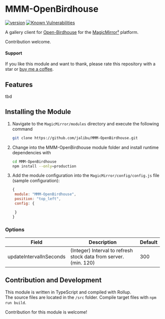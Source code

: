 # MMM-OpenBirdhouse

[![version](https://img.shields.io/github/package-json/v/jalibu/MMM-OpenBirdhouse)](https://github.com/jalibu/MMM-OpenBirdhouse/releases) [![Known Vulnerabilities](https://snyk.io/test/github/jalibu/MMM-OpenBirdhouse/badge.svg?targetFile=package.json)](https://snyk.io/test/github/jalibu/MMM-OpenBirdhouse?targetFile=package.json)

A gallery client for [Open-Birdhouse](https://github.com/jalibu/open-birdhouse) for the [MagicMirror²](https://magicmirror.builders/) platform.

Contribution welcome.

#### Support

If you like this module and want to thank, please rate this repository with a star or [buy me a coffee](https://paypal.me/jalibu).

## Features

tbd

## Installing the Module

1. Navigate to the `MagicMirror/modules` directory and execute the following command

   ```sh
   git clone https://github.com/jalibu/MMM-OpenBirdhouse.git
   ```

2. Change into the MMM-OpenBirdhouse module folder and install runtime dependencies with

   ```sh
   cd MMM-OpenBirdhouse
   npm install --only=production
   ```

3. Add the module configuration into the `MagicMirror/config/config.js` file (sample configuration):

   ```javascript
   {
   	module: "MMM-OpenBirdhouse",
   	position: "top_left",
   	config: {

   	}
   }
   ```

### Options

| Field                   | Description                                                      | Default |
| ----------------------- | ---------------------------------------------------------------- | ------- |
| updateIntervalInSeconds | (Integer) Interval to refresh stock data from server. (min. 120) | 300     |

## Contribution and Development

This module is written in TypeScript and compiled with Rollup.  
The source files are located in the `/src` folder.
Compile target files with `npm run build`.

Contribution for this module is welcome!
